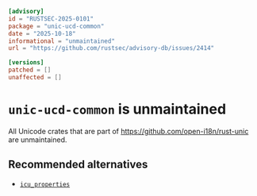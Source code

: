 ```toml
[advisory]
id = "RUSTSEC-2025-0101"
package = "unic-ucd-common"
date = "2025-10-18"
informational = "unmaintained"
url = "https://github.com/rustsec/advisory-db/issues/2414"

[versions]
patched = []
unaffected = []
```

# `unic-ucd-common` is unmaintained

All Unicode crates that are part of https://github.com/open-i18n/rust-unic are unmaintained.

## Recommended alternatives

- [`icu_properties`](https://crates.io/crates/icu_properties)
